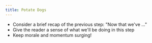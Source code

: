 ```yaml
---
title: Potate Dogs
---
```

- Consider a brief recap of the previous step: "Now that we've ..."
- Give the reader a sense of what we'll be doing in this step
- Keep morale and momentum surging!